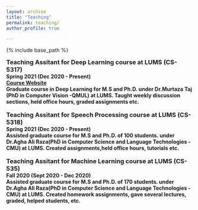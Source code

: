 ```yaml
---
layout: archive
title: "Teaching"
permalink: teaching/
author_profile: true

---
```


<style type='text/css'>
h2, h3, h4, h5, h6 {margin: 0;}
.br {display: block; margin-bottom: 0em; margin: 0;} 
</style>

{% include base_path %}

### Teaching Assitant for Deep Learning course at LUMS (CS-5317)
#### Spring 2021 (Dec 2020 - Present)
#### [Course Website](https://rasikabh.github.io/nlp2020)
#### Graduate course in Deep Learning for M.S and Ph.D. under Dr.Murtaza Taj (PhD in Computer Vision -QMUL) at LUMS. Taught weekly discussion sections, held office hours, graded assignments etc.
<br/>

### Teaching Assitant for Speech Processing course at LUMS (CS-5318)
#### Spring 2021 (Dec 2020 - Present)
#### Assisted graduate course for M.S and Ph.D. of 100 students. under Dr.Agha Ali Raza(PhD in Computer Science and Language Technologies - CMU) at LUMS. Created assignments,held office hours, tutorials etc.
<br/>


### Teaching Assitant for Machine Learning course at LUMS (CS-535)
#### Fall 2020 (Sept 2020 - Dec 2020)
#### Assisted graduate course for M.S and Ph.D. of 170 students. under Dr.Agha Ali Raza(PhD in Computer Science and Language Technologies - CMU) at LUMS. Created homework assignments, gave several lectures, graded, helped students, etc.
<br/>